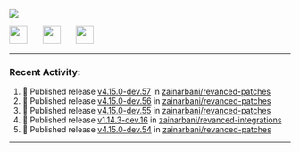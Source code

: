 <p align="left">
  <!-- Typing SVG by DenverCoder1 - https://github.com/DenverCoder1/readme-typing-svg -->
  <a href="https://github.com/DenverCoder1/readme-typing-svg">
    <img src="https://readme-typing-svg.demolab.com/?lines=Hello%2E%2E%2E;Im%20Zain;&font=Fira%20Code&center=false&width=440&height=45&color=00FFFF&vCenter=true&pause=1000&size=22" /></a>
</p>

<p align="left">
  <a href="https://www.youtube.com/@zainarbani"><img width="32px" src="https://www.freeiconspng.com/uploads/youtube-subscribe-png-youtube-subscribe-to-5.png"/></a>
  &#8287;&#8287;&#8287;&#8287;&#8287;
  <a href="mailto:zaintsyariev@gmail.com"><img width="32px" src="https://www.freeiconspng.com/uploads/email-icon--100-flat-vol-2-iconset--graphicloads-18.png"/></a>
  &#8287;&#8287;&#8287;&#8287;&#8287;
  <a href="https://t.me/AnotherZain"><img width="32px" src="https://www.freeiconspng.com/uploads/telegram-icon-1.png"></a>
</p>

---

<h3>Recent Activity:</h3>

<!-- https://github.com/jamesgeorge007/github-activity-readme -->
<!--START_SECTION:activity-->
1. 🚀 Published release [v4.15.0-dev.57](https://github.com/zainarbani/revanced-patches/releases/tag/v4.15.0-dev.57) in [zainarbani/revanced-patches](https://github.com/zainarbani/revanced-patches)
2. 🚀 Published release [v4.15.0-dev.56](https://github.com/zainarbani/revanced-patches/releases/tag/v4.15.0-dev.56) in [zainarbani/revanced-patches](https://github.com/zainarbani/revanced-patches)
3. 🚀 Published release [v4.15.0-dev.55](https://github.com/zainarbani/revanced-patches/releases/tag/v4.15.0-dev.55) in [zainarbani/revanced-patches](https://github.com/zainarbani/revanced-patches)
4. 🚀 Published release [v1.14.3-dev.16](https://github.com/zainarbani/revanced-integrations/releases/tag/v1.14.3-dev.16) in [zainarbani/revanced-integrations](https://github.com/zainarbani/revanced-integrations)
5. 🚀 Published release [v4.15.0-dev.54](https://github.com/zainarbani/revanced-patches/releases/tag/v4.15.0-dev.54) in [zainarbani/revanced-patches](https://github.com/zainarbani/revanced-patches)
<!--END_SECTION:activity-->

---
